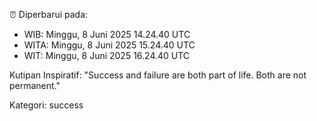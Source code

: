 ⏰ Diperbarui pada:
- WIB: Minggu, 8 Juni 2025 14.24.40 UTC
- WITA: Minggu, 8 Juni 2025 15.24.40 UTC
- WIT: Minggu, 8 Juni 2025 16.24.40 UTC

Kutipan Inspiratif:
"Success and failure are both part of life. Both are not permanent."


Kategori: success

